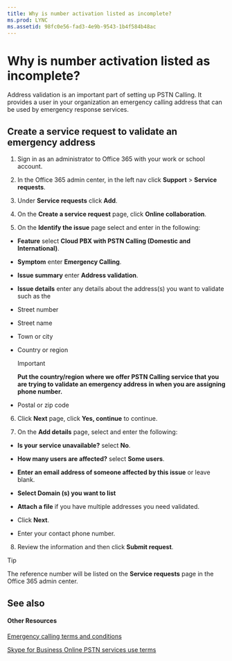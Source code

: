 ```yaml
---
title: Why is number activation listed as incomplete?
ms.prod: LYNC
ms.assetid: 98fc0e56-fad3-4e9b-9543-1b4f584b48ac
---
```



# Why is number activation listed as incomplete?

Address validation is an important part of setting up PSTN Calling. It provides a user in your organization an emergency calling address that can be used by emergency response services.
  
    
    


## Create a service request to validate an emergency address


1. Sign in as an administrator to Office 365 with your work or school account.
    
  
2. In the Office 365 admin center, in the left nav click **Support** > **Service requests**.
    
  
3. Under **Service requests** click **Add**.
    
  
4. On the **Create a service request** page, click **Online collaboration**.
    
  
5. On the **Identify the issue** page select and enter in the following:
    
  - **Feature** select **Cloud PBX with PSTN Calling (Domestic and International)**.
    
  
  - **Symptom** enter **Emergency Calling**.
    
  
  - **Issue summary** enter **Address validation**.
    
  
  - **Issue details** enter any details about the address(s) you want to validate such as the
    
  - Street number
    
  
  - Street name
    
  
  - Town or city
    
  
  - Country or region
    
    > [!IMPORTANT]
      > **Put the country/region where we offer PSTN Calling service that you are trying to validate an emergency address in when you are assigning phone number.**
  - Postal or zip code
    
  
6. Click **Next** page, click **Yes, continue** to continue.
    
  
7. On the **Add details** page, select and enter the following:
    
  - **Is your service unavailable?** select **No**.
    
  
  - **How many users are affected?** select **Some users**.
    
  
  - **Enter an email address of someone affected by this issue** or leave blank.
    
  
  - **Select Domain (s) you want to list**
    
  
  - **Attach a file** if you have multiple addresses you need validated.
    
  
  - Click **Next**.
    
  
  - Enter your contact phone number.
    
  
8. Review the information and then click **Submit request**.
    
  

> [!TIP]
> The reference number will be listed on the **Service requests** page in the Office 365 admin center.
  
    
    


## See also


#### Other Resources


  
    
    
 [Emergency calling terms and conditions](emergency-calling-terms-and-conditions.md)
  
    
    
 [Skype for Business Online PSTN services use terms](skype-for-business-online-pstn-services-use-terms.md)
